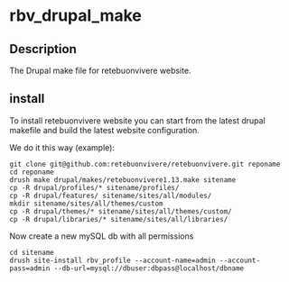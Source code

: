 rbv_drupal_make
===============

Description
-----------
The Drupal make file for retebuonvivere website.

install
-------
To install retebuonvivere website you can start from the latest drupal makefile and build the latest website configuration.

We do it this way (example):
```shell
git clone git@github.com:retebuonvivere/retebuonvivere.git reponame
cd reponame
drush make drupal/makes/retebuonvivere1.13.make sitename
cp -R drupal/profiles/* sitename/profiles/
cp -R drupal/features/ sitename/sites/all/modules/
mkdir sitename/sites/all/themes/custom
cp -R drupal/themes/* sitename/sites/all/themes/custom/
cp -R drupal/libraries/* sitename/sites/all/libraries/
```
Now create a new mySQL db with all permissions
```shell
cd sitename
drush site-install rbv_profile --account-name=admin --account-pass=admin --db-url=mysql://dbuser:dbpass@localhost/dbname
```
